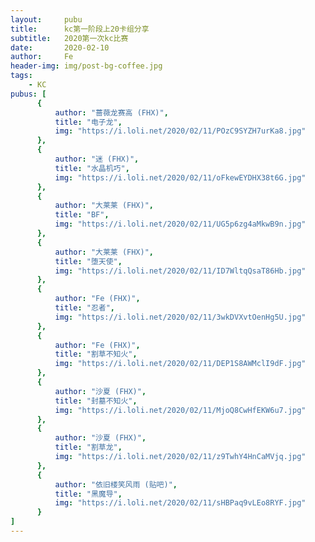 ```yaml
---
layout:     pubu
title:      kc第一阶段上20卡组分享
subtitle:   2020第一次kc比赛
date:       2020-02-10
author:     Fe
header-img: img/post-bg-coffee.jpg
tags:
    - KC
pubus: [
      {
          author: "蔷薇龙赛高 (FHX)",
          title: "电子龙",
          img: "https://i.loli.net/2020/02/11/POzC9SYZH7urKa8.jpg"
      },
      {
          author: "迷 (FHX)",
          title: "水晶机巧",
          img: "https://i.loli.net/2020/02/11/oFkewEYDHX38t6G.jpg"
      },
      {
          author: "大莱莱 (FHX)",
          title: "BF",
          img: "https://i.loli.net/2020/02/11/UG5p6zg4aMkwB9n.jpg"
      },
      {
          author: "大莱莱 (FHX)",
          title: "堕天使",
          img: "https://i.loli.net/2020/02/11/ID7WltqQsaT86Hb.jpg"
      },
      {
          author: "Fe (FHX)",
          title: "忍者",
          img: "https://i.loli.net/2020/02/11/3wkDVXvtOenHg5U.jpg"
      },
      {
          author: "Fe (FHX)",
          title: "割草不知火",
          img: "https://i.loli.net/2020/02/11/DEP1S8AWMclI9dF.jpg"
      },
      {
          author: "沙夏 (FHX)",
          title: "封墓不知火",
          img: "https://i.loli.net/2020/02/11/MjoQ8CwHfEKW6u7.jpg"
      },
      {
          author: "沙夏 (FHX)",
          title: "割草龙",
          img: "https://i.loli.net/2020/02/11/z9TwhY4HnCaMVjq.jpg"
      },
      {
          author: "依旧楼笑风雨 (贴吧)",
          title: "黑魔导",
          img: "https://i.loli.net/2020/02/11/sHBPaq9vLEo8RYF.jpg"
      }
]
---
```


